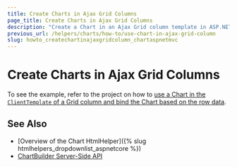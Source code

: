 ```yaml
---
title: Create Charts in Ajax Grid Columns
page_title: Create Charts in Ajax Grid Columns
description: "Create a Chart in an Ajax Grid column template in ASP.NET MVC applications."
previous_url: /helpers/charts/how-to/use-chart-in-ajax-grid-column
slug: howto_createchartinajaxgridcolumn_chartaspnetmvc
---
```


# Create Charts in Ajax Grid Columns

To see the example, refer to the project on how to [use a Chart in the `ClientTemplate` of a Grid column and bind the Chart based on the row data](https://github.com/telerik/ui-for-aspnet-mvc-examples/tree/master/chart/ChartInGrid).

## See Also

* [Overview of the Chart HtmlHelper]({% slug htmlhelpers_dropdownlist_aspnetcore %})
* [ChartBuilder Server-Side API](/api/kendo.mvc.ui.fluent/chartbuilder)
